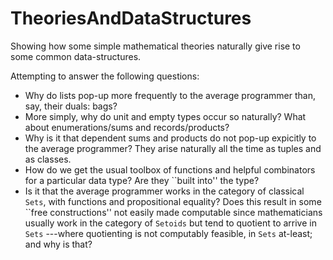 # TheoriesAndDataStructures
Showing how some simple mathematical theories naturally give rise to some common data-structures.

Attempting to answer the following questions:
- Why do lists pop-up more frequently to the average programmer than, say, their duals: bags?
- More simply, why do unit and empty types occur so naturally? What about enumerations/sums
  and records/products?
- Why is it that dependent sums and products do not pop-up expicitly to the average programmer?
  They arise naturally all the time as tuples and as classes.
- How do we get the usual toolbox of functions and helpful combinators for a particular data type?
  Are they ``built into'' the type?
- Is it that the average programmer works in the category of classical `Sets`, with functions and
  propositional equality? Does this result in some ``free constructions'' not easily made computable
  since mathematicians usually work in the category of `Setoids` but tend to quotient to arrive in
  `Sets` ---where quotienting is not computably feasible, in `Sets` at-least; and why is that?

